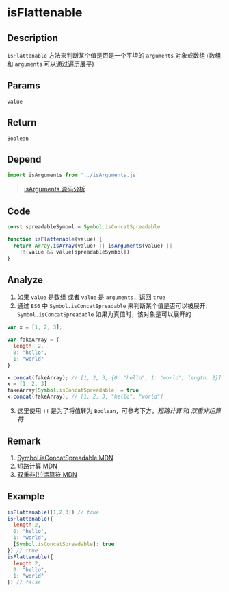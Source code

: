# isFlattenable

## Description 
`isFlattenable` 方法来判断某个值是否是一个平坦的 `arguments` 对象或数组 (数组和 `arguments` 可以通过遍历展平)
## Params
`value`
## Return
`Boolean`
## Depend
```js
import isArguments from '../isArguments.js'
```
> [isArguments 源码分析](../export/isArguments.md)
>

## Code
```js
const spreadableSymbol = Symbol.isConcatSpreadable

function isFlattenable(value) {
  return Array.isArray(value) || isArguments(value) ||
    !!(value && value[spreadableSymbol])
}
```
## Analyze
1. 如果 `value` 是数组 或者 `value` 是 `arguments`，返回 `true`
2. 通过 `ES6` 中 `Symbol.isConcatSpreadable` 来判断某个值是否可以被展开, `Symbol.isConcatSpreadable` 如果为真值时，该对象是可以展开的

```js
var x = [1, 2, 3];

var fakeArray = {
  length: 2,
  0: "hello",
  1: "world"
}

x.concat(fakeArray); // [1, 2, 3, {0: "hello", 1: "world", length: 2}]
x = [1, 2, 3]
fakeArray[Symbol.isConcatSpreadable] = true
x.concat(fakeArray); // [1, 2, 3, "hello", "world"]
```

3. 这里使用 `!!` 是为了将值转为 `Boolean`，可参考下方，_短路计算_ 和 _双重非运算符_

## Remark
1. [Symbol.isConcatSpreadable MDN](https://developer.mozilla.org/zh-CN/docs/Web/JavaScript/Reference/Global_Objects/Symbol/isConcatSpreadable)
2. [短路计算 MDN](https://developer.mozilla.org/zh-CN/docs/Web/JavaScript/Reference/Operators/Logical_Operators#%E7%9F%AD%E8%B7%AF%E8%AE%A1%E7%AE%97)
3. [双重非(!!)运算符 MDN](https://developer.mozilla.org/zh-CN/docs/Web/JavaScript/Reference/Operators/Logical_Operators#%E9%80%BB%E8%BE%91%E9%9D%9E%EF%BC%88!%EF%BC%89)
## Example
```js
isFlattenable([1,2,3]) // true
isFlattenable({
  length:2, 
  0: "hello",
  1: "world",
  [Symbol.isConcatSpreadable]: true
}) // true
isFlattenable({
  length:2, 
  0: "hello",
  1: "world"
}) // false
```
